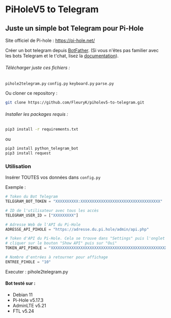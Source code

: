 # PiHoleV5 to Telegram

## Juste un simple bot Telegram pour Pi-Hole

Site officiel de Pi-hole : https://pi-hole.net/

Créer un bot telegram depuis [BotFather](t.me/botfather). (Si vous n'êtes pas familier avec les bots Telegram et le t'chat, lisez la [documentation](https://core.telegram.org/bots)).

###### Télécharger juste ces fichiers :
`pihole2telegram.py`
`config.py`
`keyboard.py`
`parse.py`

Ou cloner ce repository :
```bash
git clone https://github.com/FleuryK/piholev5-to-telegram.git
```

###### Installer les packages requis :

```bash
pip3 install -r requirements.txt
```
ou
```bash
pip3 install python_telegram_bot
pip3 install request
```

### Utilisation

Insérer TOUTES vos données dans `config.py`

Exemple :

```python
# Token du Bot Telegram
TELEGRAM_BOT_TOKEN = "XXXXXXXXXX:XXXXXXXXXXXXXXXXXXXXXXXXXXXXXXXXXXX"

# ID de l'utilisateur avec tous les accès
TELEGRAM_USER_ID = ["XXXXXXXXX"]

# Adresse Web de l'API du Pi-Hole
ADRESSE_API_PIHOLE = "https://adresse.du.pi.hole/admin/api.php"

# Token d'API du Pi-Hole. Cela se trouve dans "Settings" puis l'onglet "API" et
# cliquer sur le bouton "Show API" puis sur "Oui"
TOKEN_API_PIHOLE = "XXXXXXXXXXXXXXXXXXXXXXXXXXXXXXXXXXXXXXXXXXXXXXXXXXXXXXXXXXXXXXXX"

# Nombre d'entrées à retourner pour affichage
ENTREE_PIHOLE = "10"
```

Executer : pihole2telegram.py

#### Bot testé sur :
- Debian 11
- Pi-Hole v5.17.3
- AdminLTE v5.21
- FTL v5.24